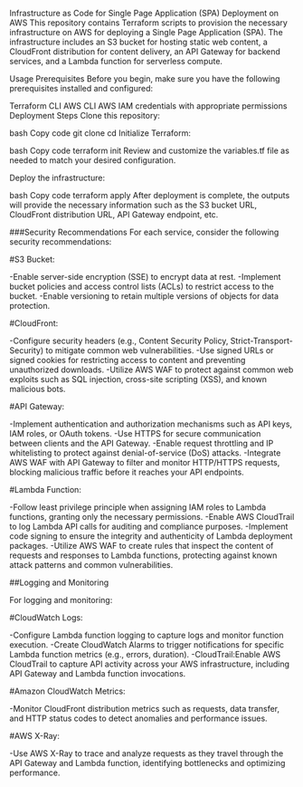 Infrastructure as Code for Single Page Application (SPA) Deployment on AWS
This repository contains Terraform scripts to provision the necessary infrastructure on AWS for deploying a Single Page Application (SPA). The infrastructure includes an S3 bucket for hosting static web content, a CloudFront distribution for content delivery, an API Gateway for backend services, and a Lambda function for serverless compute.

Usage
Prerequisites
Before you begin, make sure you have the following prerequisites installed and configured:

Terraform CLI
AWS CLI
AWS IAM credentials with appropriate permissions
Deployment Steps
Clone this repository:

bash
Copy code
git clone <repository-url>
cd <repository-directory>
Initialize Terraform:

bash
Copy code
terraform init
Review and customize the variables.tf file as needed to match your desired configuration.

Deploy the infrastructure:

bash
Copy code
terraform apply
After deployment is complete, the outputs will provide the necessary information such as the S3 bucket URL, CloudFront distribution URL, API Gateway endpoint, etc.



###Security Recommendations
For each service, consider the following security recommendations:

#S3 Bucket:

-Enable server-side encryption (SSE) to encrypt data at rest.
-Implement bucket policies and access control lists (ACLs) to restrict access to the bucket.
-Enable versioning to retain multiple versions of objects for data protection.

#CloudFront:

-Configure security headers (e.g., Content Security Policy, Strict-Transport-Security) to mitigate common web vulnerabilities.
-Use signed URLs or signed cookies for restricting access to content and preventing unauthorized downloads.
-Utilize AWS WAF to protect against common web exploits such as SQL injection, cross-site scripting (XSS), and known malicious bots.

#API Gateway:

-Implement authentication and authorization mechanisms such as API keys, IAM roles, or OAuth tokens.
-Use HTTPS for secure communication between clients and the API Gateway.
-Enable request throttling and IP whitelisting to protect against denial-of-service (DoS) attacks.
-Integrate AWS WAF with API Gateway to filter and monitor HTTP/HTTPS requests, blocking malicious traffic before it reaches your API endpoints.

#Lambda Function:

-Follow least privilege principle when assigning IAM roles to Lambda functions, granting only the necessary permissions.
-Enable AWS CloudTrail to log Lambda API calls for auditing and compliance purposes.
-Implement code signing to ensure the integrity and authenticity of Lambda deployment packages.
-Utilize AWS WAF to create rules that inspect the content of requests and responses to Lambda functions, protecting against known attack patterns and common vulnerabilities.

##Logging and Monitoring

For logging and monitoring:

#CloudWatch Logs:

-Configure Lambda function logging to capture logs and monitor function execution.
-Create CloudWatch Alarms to trigger notifications for specific Lambda function metrics (e.g., errors, duration).
-CloudTrail:Enable AWS CloudTrail to capture API activity across your AWS infrastructure, including API Gateway and Lambda function invocations.

#Amazon CloudWatch Metrics:

-Monitor CloudFront distribution metrics such as requests, data transfer, and HTTP status codes to detect anomalies and performance issues.

#AWS X-Ray:

-Use AWS X-Ray to trace and analyze requests as they travel through the API Gateway and Lambda function, identifying bottlenecks and optimizing performance.
